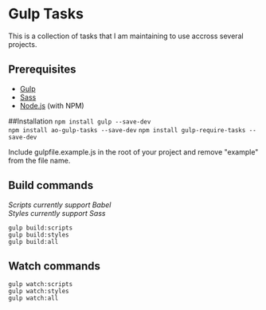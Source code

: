 # Gulp Tasks

This is a collection of tasks that I am maintaining to use accross several projects.

## Prerequisites

* [Gulp](http://gulpjs.com/)
* [Sass](http://sass-lang.com/)
* [Node.js](http://nodejs.org/) (with NPM)

##Installation
`npm install gulp --save-dev`  
`npm install ao-gulp-tasks --save-dev`
`npm install gulp-require-tasks --save-dev`

Include gulpfile.example.js in the root of your project and remove "example" from the file name.

## Build commands

*Scripts currently support Babel*  
*Styles currently support Sass*

`gulp build:scripts`  
`gulp build:styles`  
`gulp build:all`

## Watch commands

`gulp watch:scripts`  
`gulp watch:styles`  
`gulp watch:all`
